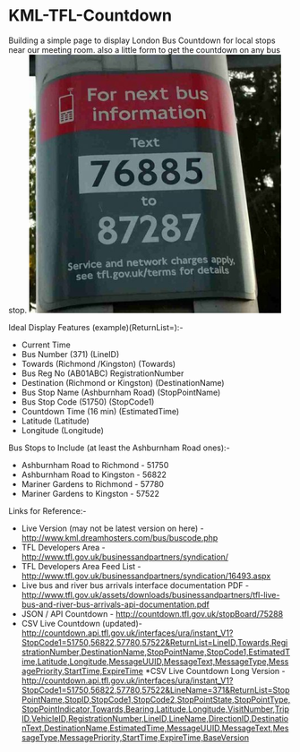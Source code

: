KML-TFL-Countdown
=================

Building a simple page to display London Bus Countdown for local stops near our meeting room.
also a little form to get the countdown on any bus stop.
![bus number](busnumber.jpeg)

Ideal Display Features (example)(ReturnList=):-
* Current Time	
* Bus Number (371) (LineID)
* Towards (Richmond /Kingston) (Towards)
* Bus Reg No (AB01ABC) RegistrationNumber
* Destination (Richmond or Kingston) (DestinationName)
* Bus Stop Name (Ashburnham Road) (StopPointName)
* Bus Stop Code (51750) (StopCode1)
* Countdown Time (16 min) (EstimatedTime)
* Latitude (Latitude)
* Longitude (Longitude)

Bus Stops to Include (at least the Ashburnham Road ones):-
* Ashburnham Road to Richmond - 51750
* Ashburnham Road to Kingston - 56822
* Mariner Gardens to Richmond - 57780
* Mariner Gardens to Kingston - 57522

Links for Reference:-
* Live Version (may not be latest version on here) - http://www.kml.dreamhosters.com/bus/buscode.php
* TFL Developers Area - http://www.tfl.gov.uk/businessandpartners/syndication/
* TFL Developers Area Feed List - http://www.tfl.gov.uk/businessandpartners/syndication/16493.aspx
* Live bus and river bus arrivals interface documentation PDF - http://www.tfl.gov.uk/assets/downloads/businessandpartners/tfl-live-bus-and-river-bus-arrivals-api-documentation.pdf
* JSON / API Countdown - http://countdown.tfl.gov.uk/stopBoard/75288
* CSV Live Countdown (updated)- http://countdown.api.tfl.gov.uk/interfaces/ura/instant_V1?StopCode1=51750,56822,57780,57522&ReturnList=LineID,Towards,RegistrationNumber,DestinationName,StopPointName,StopCode1,EstimatedTime,Latitude,Longitude,MessageUUID,MessageText,MessageType,MessagePriority,StartTime,ExpireTime 
*CSV Live Countdown Long Version - http://countdown.api.tfl.gov.uk/interfaces/ura/instant_V1?StopCode1=51750,56822,57780,57522&LineName=371&ReturnList=StopPointName,StopID,StopCode1,StopCode2,StopPointState,StopPointType,StopPointIndicator,Towards,Bearing,Latitude,Longitude,VisitNumber,TripID,VehicleID,RegistrationNumber,LineID,LineName,DirectionID,DestinationText,DestinationName,EstimatedTime,MessageUUID,MessageText,MessageType,MessagePriority,StartTime,ExpireTime,BaseVersion
